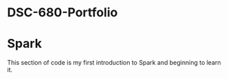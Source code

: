 # DSC-680-Portfolio
# Spark

This section of code is my first introduction to Spark and beginning to learn it.
